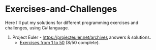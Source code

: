 # Exercises-and-Challenges
Here I'll put my solutions for different programming exercises and challenges, using C# language.


1. Project Euler - https://projecteuler.net/archives answers & solutions.
   +  [Exercises from 1 to 50](https://github.com/EternaF0rren/Exercises-and-Challenges/blob/master/Exercises%20and%20Challenges/Exe_1_50.cs) (8/50 complete).

